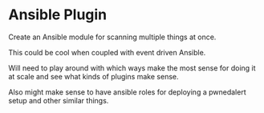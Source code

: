 # Ansible Plugin

Create an Ansible module for scanning multiple things at once.

This could be cool when coupled with event driven Ansible.

Will need to play around with which ways make the most sense for doing it at scale and
see what kinds of plugins make sense.

Also might make sense to have ansible roles for deploying a pwnedalert setup and 
other similar things.
